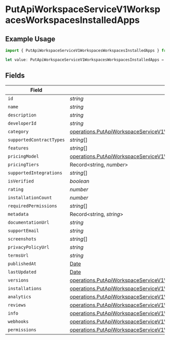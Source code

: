 # PutApiWorkspaceServiceV1WorkspacesWorkspacesInstalledApps

## Example Usage

```typescript
import { PutApiWorkspaceServiceV1WorkspacesWorkspacesInstalledApps } from "oppulence-backend-sdk/models/operations";

let value: PutApiWorkspaceServiceV1WorkspacesWorkspacesInstalledApps = {};
```

## Fields

| Field                                                                                                                                                                      | Type                                                                                                                                                                       | Required                                                                                                                                                                   | Description                                                                                                                                                                |
| -------------------------------------------------------------------------------------------------------------------------------------------------------------------------- | -------------------------------------------------------------------------------------------------------------------------------------------------------------------------- | -------------------------------------------------------------------------------------------------------------------------------------------------------------------------- | -------------------------------------------------------------------------------------------------------------------------------------------------------------------------- |
| `id`                                                                                                                                                                       | *string*                                                                                                                                                                   | :heavy_minus_sign:                                                                                                                                                         | N/A                                                                                                                                                                        |
| `name`                                                                                                                                                                     | *string*                                                                                                                                                                   | :heavy_minus_sign:                                                                                                                                                         | N/A                                                                                                                                                                        |
| `description`                                                                                                                                                              | *string*                                                                                                                                                                   | :heavy_minus_sign:                                                                                                                                                         | N/A                                                                                                                                                                        |
| `developerId`                                                                                                                                                              | *string*                                                                                                                                                                   | :heavy_minus_sign:                                                                                                                                                         | N/A                                                                                                                                                                        |
| `category`                                                                                                                                                                 | [operations.PutApiWorkspaceServiceV1WorkspacesWorkspacesCategory](../../models/operations/putapiworkspaceservicev1workspacesworkspacescategory.md)                         | :heavy_minus_sign:                                                                                                                                                         | N/A                                                                                                                                                                        |
| `supportedContractTypes`                                                                                                                                                   | *string*[]                                                                                                                                                                 | :heavy_minus_sign:                                                                                                                                                         | N/A                                                                                                                                                                        |
| `features`                                                                                                                                                                 | *string*[]                                                                                                                                                                 | :heavy_minus_sign:                                                                                                                                                         | N/A                                                                                                                                                                        |
| `pricingModel`                                                                                                                                                             | [operations.PutApiWorkspaceServiceV1WorkspacesWorkspacesPricingModel](../../models/operations/putapiworkspaceservicev1workspacesworkspacespricingmodel.md)                 | :heavy_minus_sign:                                                                                                                                                         | N/A                                                                                                                                                                        |
| `pricingTiers`                                                                                                                                                             | Record<string, *number*>                                                                                                                                                   | :heavy_minus_sign:                                                                                                                                                         | N/A                                                                                                                                                                        |
| `supportedIntegrations`                                                                                                                                                    | *string*[]                                                                                                                                                                 | :heavy_minus_sign:                                                                                                                                                         | N/A                                                                                                                                                                        |
| `isVerified`                                                                                                                                                               | *boolean*                                                                                                                                                                  | :heavy_minus_sign:                                                                                                                                                         | N/A                                                                                                                                                                        |
| `rating`                                                                                                                                                                   | *number*                                                                                                                                                                   | :heavy_minus_sign:                                                                                                                                                         | N/A                                                                                                                                                                        |
| `installationCount`                                                                                                                                                        | *number*                                                                                                                                                                   | :heavy_minus_sign:                                                                                                                                                         | N/A                                                                                                                                                                        |
| `requiredPermissions`                                                                                                                                                      | *string*[]                                                                                                                                                                 | :heavy_minus_sign:                                                                                                                                                         | N/A                                                                                                                                                                        |
| `metadata`                                                                                                                                                                 | Record<string, *string*>                                                                                                                                                   | :heavy_minus_sign:                                                                                                                                                         | N/A                                                                                                                                                                        |
| `documentationUrl`                                                                                                                                                         | *string*                                                                                                                                                                   | :heavy_minus_sign:                                                                                                                                                         | N/A                                                                                                                                                                        |
| `supportEmail`                                                                                                                                                             | *string*                                                                                                                                                                   | :heavy_minus_sign:                                                                                                                                                         | N/A                                                                                                                                                                        |
| `screenshots`                                                                                                                                                              | *string*[]                                                                                                                                                                 | :heavy_minus_sign:                                                                                                                                                         | N/A                                                                                                                                                                        |
| `privacyPolicyUrl`                                                                                                                                                         | *string*                                                                                                                                                                   | :heavy_minus_sign:                                                                                                                                                         | N/A                                                                                                                                                                        |
| `termsUrl`                                                                                                                                                                 | *string*                                                                                                                                                                   | :heavy_minus_sign:                                                                                                                                                         | N/A                                                                                                                                                                        |
| `publishedAt`                                                                                                                                                              | [Date](https://developer.mozilla.org/en-US/docs/Web/JavaScript/Reference/Global_Objects/Date)                                                                              | :heavy_minus_sign:                                                                                                                                                         | N/A                                                                                                                                                                        |
| `lastUpdated`                                                                                                                                                              | [Date](https://developer.mozilla.org/en-US/docs/Web/JavaScript/Reference/Global_Objects/Date)                                                                              | :heavy_minus_sign:                                                                                                                                                         | N/A                                                                                                                                                                        |
| `versions`                                                                                                                                                                 | [operations.PutApiWorkspaceServiceV1WorkspacesWorkspacesResponse200Versions](../../models/operations/putapiworkspaceservicev1workspacesworkspacesresponse200versions.md)[] | :heavy_minus_sign:                                                                                                                                                         | N/A                                                                                                                                                                        |
| `installations`                                                                                                                                                            | [operations.PutApiWorkspaceServiceV1WorkspacesWorkspacesInstallations](../../models/operations/putapiworkspaceservicev1workspacesworkspacesinstallations.md)[]             | :heavy_minus_sign:                                                                                                                                                         | N/A                                                                                                                                                                        |
| `analytics`                                                                                                                                                                | [operations.PutApiWorkspaceServiceV1WorkspacesWorkspacesAnalytics](../../models/operations/putapiworkspaceservicev1workspacesworkspacesanalytics.md)[]                     | :heavy_minus_sign:                                                                                                                                                         | N/A                                                                                                                                                                        |
| `reviews`                                                                                                                                                                  | [operations.PutApiWorkspaceServiceV1WorkspacesWorkspacesReviews](../../models/operations/putapiworkspaceservicev1workspacesworkspacesreviews.md)[]                         | :heavy_minus_sign:                                                                                                                                                         | N/A                                                                                                                                                                        |
| `info`                                                                                                                                                                     | [operations.PutApiWorkspaceServiceV1WorkspacesWorkspacesInfo](../../models/operations/putapiworkspaceservicev1workspacesworkspacesinfo.md)                                 | :heavy_minus_sign:                                                                                                                                                         | N/A                                                                                                                                                                        |
| `webhooks`                                                                                                                                                                 | [operations.PutApiWorkspaceServiceV1WorkspacesWorkspacesWebhooks](../../models/operations/putapiworkspaceservicev1workspacesworkspaceswebhooks.md)[]                       | :heavy_minus_sign:                                                                                                                                                         | N/A                                                                                                                                                                        |
| `permissions`                                                                                                                                                              | [operations.PutApiWorkspaceServiceV1WorkspacesWorkspacesPermissions](../../models/operations/putapiworkspaceservicev1workspacesworkspacespermissions.md)[]                 | :heavy_minus_sign:                                                                                                                                                         | N/A                                                                                                                                                                        |